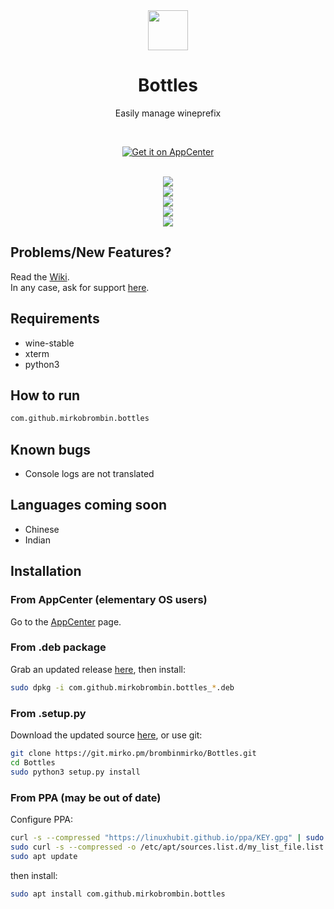 <div align="center">
  <img src="https://i.imgur.com/hFokdsQ.png" width="64">
  <h1 align="center">Bottles</h1>
  <p align="center">Easily manage wineprefix</p>
</div>

<br/>

<p align="center">
  <a href="https://appcenter.elementary.io/com.github.mirkobrombin.bottles">
    <img src="https://appcenter.elementary.io/badge.svg" alt="Get it on AppCenter">
  </a>
</p>

<br/>

<div align="center">
   <a href="https://git.mirko.pm/brombinmirko/Bottles/blob/master/LICENSE">
    <img src="https://img.shields.io/badge/License-GPL--3.0-blue.svg">
   </a>
</div>

<div align="center">
    <img  src="https://git.mirko.pm/brombinmirko/Bottles/raw/master/data/screenshot-1.png"> <br>
    <img  src="https://git.mirko.pm/brombinmirko/Bottles/raw/master/data/screenshot-2.png"> <br>
    <img  src="https://git.mirko.pm/brombinmirko/Bottles/raw/master/data/screenshot-3.png"> <br>
    <img  src="https://git.mirko.pm/brombinmirko/Bottles/raw/master/data/screenshot-4.png">
</div>

## Problems/New Features?
Read the [Wiki](https://git.mirko.pm/brombinmirko/Bottles/wikis).  
In any case, ask for support [here](https://git.mirko.pm/brombinmirko/Bottles/issues).

## Requirements
- wine-stable
- xterm
- python3

## How to run
```bash
com.github.mirkobrombin.bottles
```

## Known bugs
- Console logs are not translated

## Languages coming soon
- Chinese
- Indian

## Installation

### From AppCenter (elementary OS users)
Go to the [AppCenter](https://appcenter.elementary.io/com.github.mirkobrombin.bottles") page.

### From .deb package
Grab an updated release [here](https://github.com/mirkobrombin/Bottles/releases), then install:

```bash
sudo dpkg -i com.github.mirkobrombin.bottles_*.deb
```

### From .setup.py
Download the updated source [here](https://git.mirko.pm/brombinmirko/Bottles/archive/master.zip), or use git:

```bash
git clone https://git.mirko.pm/brombinmirko/Bottles.git
cd Bottles
sudo python3 setup.py install
```

### From PPA (may be out of date)
Configure PPA:
```bash
curl -s --compressed "https://linuxhubit.github.io/ppa/KEY.gpg" | sudo apt-key add -
sudo curl -s --compressed -o /etc/apt/sources.list.d/my_list_file.list "https://linuxhubit.github.io/ppa/my_list_file.list"
sudo apt update
```
then install:
```bash
sudo apt install com.github.mirkobrombin.bottles
```


